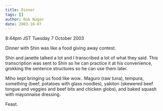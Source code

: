 ```yaml
---
title: Dinner
tags: []
author: Rob Nugen
date: 2003-10-07
---
```


<p class=date>8:44pm JST Tuesday 7 October 2003</p>

<p>Dinner with Shin was like a food giving away contest.</p>

<p>Shin and janette talked a lot and I transcribed a lot of what they
said.  This transcription was sent to Shin so he can practice it at
his convenience, grokking the sentence structures so he can use them
later.</p>

<p>Miho kept bringing us food like wow..   Maguro (raw tuna), tempura,
something (beef, potatoes with glass noodles), yakitori (skewered beef
tongue and veggies and beef bits and chicken globs), and baked squash
with mayonnaise dressing.</p>

<p>Feast.</p>

